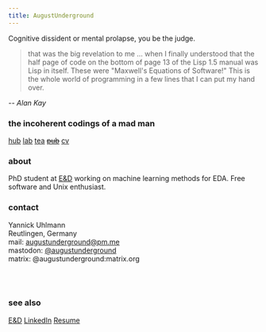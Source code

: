```yaml
---
title: AugustUnderground
---
```


<div class="notice">
Cognitive dissident or mental prolapse, you be the judge.
</div>

> that was the big revelation to me ... when I finally understood that the half
> page of code on the bottom of page 13 of the Lisp 1.5 manual was Lisp in
> itself. These were "Maxwell's Equations of Software!" This is the whole
> world of programming in a few lines that I can put my hand over.

_-- Alan Kay_

### the incoherent codings of a mad man

[hub](https://github.com/augustunderground)
[lab](https://gitlab.com/augustunderground)
[tea](https://git.disroot.org/augustunderground)
~~[pub]()~~
[cv](./cv.html)

### about

PhD student at <a href="https://www.electronics-and-drives.de/">E&amp;D</a> 
working on machine learning methods for EDA. Free software and Unix enthusiast.

### contact

Yannick Uhlmann  
Reutlingen, Germany  
mail: [augustunderground@pm.me](mailto:augustunderground@protonmail.com)  
mastodon: [\@augustunderground](https://fosstodon.org/@augustunderground)  
matrix: @augustunderground:matrix.org

<br>
<object type="text/html" width=600 height=350 data="rsc/unix.html"></object>
<br> 

### see also

[E&D](https://www.electronics-and-drives.de/)
[LinkedIn](https://www.linkedin.com/in/yannick-uhlmann-b57024170/)
[Resume](./cv.html)
